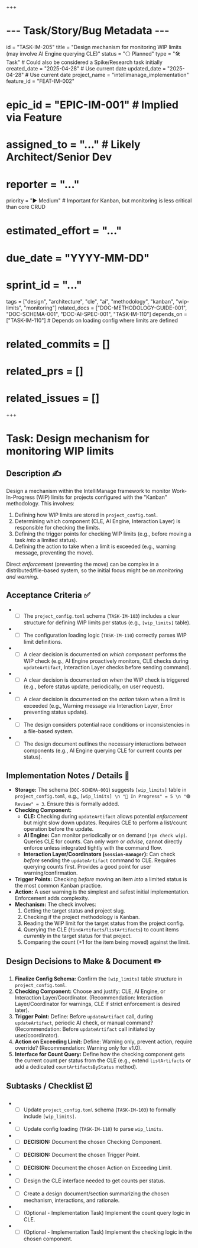 +++
# --- Task/Story/Bug Metadata ---
id = "TASK-IM-205"
title = "Design mechanism for monitoring WIP limits (may involve AI Engine querying CLE)"
status = "⚪️ Planned"
type = "🛠️ Task" # Could also be considered a Spike/Research task initially
created_date = "2025-04-28" # Use current date
updated_date = "2025-04-28" # Use current date
project_name = "intellimanage_implementation"
feature_id = "FEAT-IM-002"
# epic_id = "EPIC-IM-001" # Implied via Feature
# assigned_to = "..." # Likely Architect/Senior Dev
# reporter = "..."
priority = "▶️ Medium" # Important for Kanban, but monitoring is less critical than core CRUD
# estimated_effort = "..."
# due_date = "YYYY-MM-DD"
# sprint_id = "..."
tags = ["design", "architecture", "cle", "ai", "methodology", "kanban", "wip-limits", "monitoring"]
related_docs = ["DOC-METHODOLOGY-GUIDE-001", "DOC-SCHEMA-001", "DOC-AI-SPEC-001", "TASK-IM-110"]
depends_on = ["TASK-IM-110"] # Depends on loading config where limits are defined
# related_commits = []
# related_prs = []
# related_issues = []
+++

# Task: Design mechanism for monitoring WIP limits

## Description ✍️

Design a mechanism within the IntelliManage framework to monitor Work-In-Progress (WIP) limits for projects configured with the "Kanban" methodology. This involves:
1.  Defining how WIP limits are stored in `project_config.toml`.
2.  Determining which component (CLE, AI Engine, Interaction Layer) is responsible for checking the limits.
3.  Defining the trigger points for checking WIP limits (e.g., before moving a task *into* a limited status).
4.  Defining the action to take when a limit is exceeded (e.g., warning message, preventing the move).

Direct *enforcement* (preventing the move) can be complex in a distributed/file-based system, so the initial focus might be on *monitoring and warning*.

## Acceptance Criteria ✅

*   - [ ] The `project_config.toml` schema (`TASK-IM-103`) includes a clear structure for defining WIP limits per status (e.g., `[wip_limits]` table).
*   - [ ] The configuration loading logic (`TASK-IM-110`) correctly parses WIP limit definitions.
*   - [ ] A clear decision is documented on *which component* performs the WIP check (e.g., AI Engine proactively monitors, CLE checks during `updateArtifact`, Interaction Layer checks before sending command).
*   - [ ] A clear decision is documented on *when* the WIP check is triggered (e.g., before status update, periodically, on user request).
*   - [ ] A clear decision is documented on the *action* taken when a limit is exceeded (e.g., Warning message via Interaction Layer, Error preventing status update).
*   - [ ] The design considers potential race conditions or inconsistencies in a file-based system.
*   - [ ] The design document outlines the necessary interactions between components (e.g., AI Engine querying CLE for current counts per status).

## Implementation Notes / Details 📝

*   **Storage:** The schema (`DOC-SCHEMA-001`) suggests `[wip_limits]` table in `project_config.toml`, e.g., `[wip_limits] \n "🔵 In Progress" = 5 \n "🟣 Review" = 3`. Ensure this is formally added.
*   **Checking Component:**
    *   **CLE:** Checking during `updateArtifact` allows potential *enforcement* but might slow down updates. Requires CLE to perform a list/count operation before the update.
    *   **AI Engine:** Can monitor periodically or on demand (`!pm check wip`). Queries CLE for counts. Can only *warn* or *advise*, cannot directly enforce unless integrated tightly with the command flow.
    *   **Interaction Layer/Coordinators (`session-manager`):** Can check *before* sending the `updateArtifact` command to CLE. Requires querying counts first. Provides a good point for user warning/confirmation.
*   **Trigger Points:** Checking *before* moving an item *into* a limited status is the most common Kanban practice.
*   **Action:** A user warning is the simplest and safest initial implementation. Enforcement adds complexity.
*   **Mechanism:** The check involves:
    1.  Getting the target status and project slug.
    2.  Checking if the project methodology is Kanban.
    3.  Reading the WIP limit for the target status from the project config.
    4.  Querying the CLE (`findArtifacts`/`listArtifacts`) to count items *currently* in the target status for that project.
    5.  Comparing the count (+1 for the item being moved) against the limit.

## Design Decisions to Make & Document ✏️

1.  **Finalize Config Schema:** Confirm the `[wip_limits]` table structure in `project_config.toml`.
2.  **Checking Component:** Choose and justify: CLE, AI Engine, or Interaction Layer/Coordinator. (Recommendation: Interaction Layer/Coordinator for warnings, CLE if strict enforcement is desired later).
3.  **Trigger Point:** Define: Before `updateArtifact` call, during `updateArtifact`, periodic AI check, or manual command? (Recommendation: Before `updateArtifact` call initiated by user/coordinator).
4.  **Action on Exceeding Limit:** Define: Warning only, prevent action, require override? (Recommendation: Warning only for v1.0).
5.  **Interface for Count Query:** Define how the checking component gets the current count per status from the CLE (e.g., extend `listArtifacts` or add a dedicated `countArtifactsByStatus` method).

## Subtasks / Checklist ☑️

*   - [ ] Update `project_config.toml` schema (`TASK-IM-103`) to formally include `[wip_limits]`.
*   - [ ] Update config loading (`TASK-IM-110`) to parse `wip_limits`.
*   - [ ] **DECISION:** Document the chosen Checking Component.
*   - [ ] **DECISION:** Document the chosen Trigger Point.
*   - [ ] **DECISION:** Document the chosen Action on Exceeding Limit.
*   - [ ] Design the CLE interface needed to get counts per status.
*   - [ ] Create a design document/section summarizing the chosen mechanism, interactions, and rationale.
*   - [ ] (Optional - Implementation Task) Implement the count query logic in CLE.
*   - [ ] (Optional - Implementation Task) Implement the checking logic in the chosen component.
